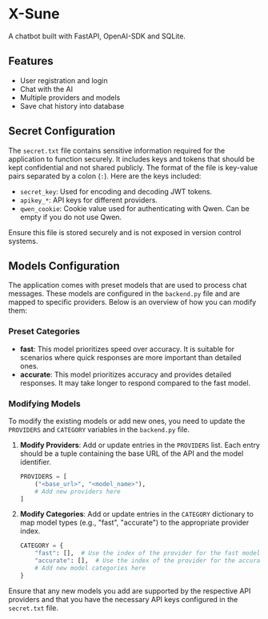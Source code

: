 # X-Sune
A chatbot built with FastAPI, OpenAI-SDK and SQLite.

## Features
- User registration and login
- Chat with the AI
- Multiple providers and models
- Save chat history into database

## Secret Configuration

The `secret.txt` file contains sensitive information required for the application to function securely. It includes keys and tokens that should be kept confidential and not shared publicly. The format of the file is key-value pairs separated by a colon (`:`). Here are the keys included:

- `secret_key`: Used for encoding and decoding JWT tokens.
- `apikey_*`: API keys for different providers.
- `qwen_cookie`: Cookie value used for authenticating with Qwen. Can be empty if you do not use Qwen.

Ensure this file is stored securely and is not exposed in version control systems.

## Models Configuration

The application comes with preset models that are used to process chat messages. These models are configured in the `backend.py` file and are mapped to specific providers. Below is an overview of how you can modify them:

### Preset Categories

- **fast**: This model prioritizes speed over accuracy. It is suitable for scenarios where quick responses are more important than detailed ones.
- **accurate**: This model prioritizes accuracy and provides detailed responses. It may take longer to respond compared to the fast model.

### Modifying Models

To modify the existing models or add new ones, you need to update the `PROVIDERS` and `CATEGORY` variables in the `backend.py` file.

1. **Modify Providers**: Add or update entries in the `PROVIDERS` list. Each entry should be a tuple containing the base URL of the API and the model identifier.

   ```python
   PROVIDERS = [
       ("<base_url>", "<model_name>"),
       # Add new providers here
   ]
   ```

2. **Modify Categories**: Add or update entries in the `CATEGORY` dictionary to map model types (e.g., "fast", "accurate") to the appropriate provider index.

   ```python
   CATEGORY = {
       "fast": [],  # Use the index of the provider for the fast model
       "accurate": [],  # Use the index of the provider for the accurate model
       # Add new model categories here
   }
   ```

Ensure that any new models you add are supported by the respective API providers and that you have the necessary API keys configured in the `secret.txt` file.
